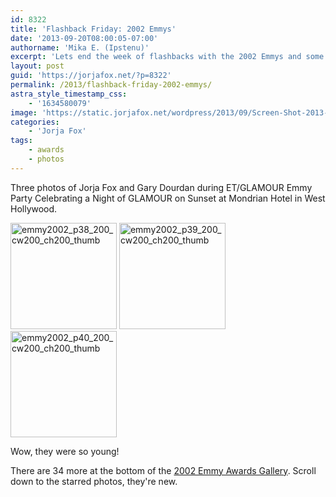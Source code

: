 ```yaml
---
id: 8322
title: 'Flashback Friday: 2002 Emmys'
date: '2013-09-20T08:00:05-07:00'
authorname: 'Mika E. (Ipstenu)'
excerpt: 'Lets end the week of flashbacks with the 2002 Emmys and some pics of Jorja and Gary.'
layout: post
guid: 'https://jorjafox.net/?p=8322'
permalink: /2013/flashback-friday-2002-emmys/
astra_style_timestamp_css:
    - '1634580079'
image: 'https://static.jorjafox.net/wordpress/2013/09/Screen-Shot-2013-09-15-at-15-Sep-8.26.03-PM.png'
categories:
    - 'Jorja Fox'
tags:
    - awards
    - photos
---
```


Three photos of Jorja Fox and Gary Dourdan during ET/GLAMOUR Emmy Party Celebrating a Night of GLAMOUR on Sunset at Mondrian Hotel in West Hollywood.

<a href="https://jorjafox.net/gallery/awards/pub/20020926-emmy/emmy2002_p38.jpg"><img class="alignnone size-full wp-image-8323" alt="emmy2002_p38_200_cw200_ch200_thumb" src="//static.jorjafox.net/wordpress/2013/09/emmy2002_p38_200_cw200_ch200_thumb.jpg" width="170" height="170" /></a> <a href="https://jorjafox.net/gallery/awards/pub/20020926-emmy/emmy2002_p39.jpg"><img class="alignnone size-full wp-image-8324" alt="emmy2002_p39_200_cw200_ch200_thumb" src="//static.jorjafox.net/wordpress/2013/09/emmy2002_p39_200_cw200_ch200_thumb.jpg" width="170" height="170" /></a> <a href="https://jorjafox.net/gallery/awards/pub/20020926-emmy/emmy2002_p40.jpg"><img class="alignnone size-full wp-image-8325" alt="emmy2002_p40_200_cw200_ch200_thumb" src="//static.jorjafox.net/wordpress/2013/09/emmy2002_p40_200_cw200_ch200_thumb.jpg" width="170" height="170" /></a>

Wow, they were so young!

There are 34 more at the bottom of the <a href="https://jorjafox.net/gallery/awards/pub/20020926-emmy/">2002 Emmy Awards Gallery</a>. Scroll down to the starred photos, they're new.
